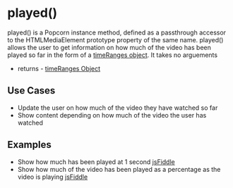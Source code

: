 played()
==========

played() is a Popcorn instance method, defined as a passthrough accessor to the HTMLMediaElement prototype property of the same name. played() allows the user to get information on how much of the video has been played so far in the form of a [timeRanges object]().  It takes no arguements

* returns - [timeRanges Object]()

Use Cases
----------

* Update the user on how much of the video they have watched so far
* Show content depending on how much of the video the user has watched

Examples
----------

* Show how much has been played at 1 second [jsFiddle](http://jsfiddle.net/popcornjs/uWUjJ/)
* Show how much of the video has been played as a percentage as the video is playing [jsFiddle](http://jsfiddle.net/popcornjs/LkfJL/)
